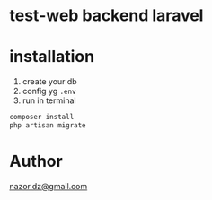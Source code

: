 # test-web backend laravel

# installation
1. create your db
2. config yg `.env`
3. run in terminal
```sh
composer install
php artisan migrate
```

# Author
nazor.dz@gmail.com
